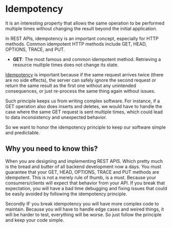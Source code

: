 # Idempotency

It is an interesting property that allows the same operation to be performed multiple times without changing the result beyond the initial application.

In REST APIs, idempotency is an important concept, especially for HTTP methods. Common idempotent HTTP methods include GET, HEAD, OPTIONS, TRACE, and PUT.

- **GET**: The most famous and common idempotent method. Retrieving a resource multiple times does not change its state.

[Idempotency](https://en.wikipedia.org/wiki/Idempotence) is important because if the same request arrives twice (there are no side effects), the server can safely ignore the second request or return the same result as the first one without any unintended consequences, or just re-process the same thing again without issues.

Such principle keeps us from writing complex software. For instance, if a GET operation also does inserts and deletes, we would have to handle the case where the same GET request is sent multiple times, which could lead to data inconsistency and unexpected behavior.

So we want to honor the idempotency principle to keep our software simple and predictable.

## Why you need to know this?

When you are designing and implementing REST APIS. Which pretty much is the bread and butter of all backend development now a days. You must guarantee that your GET, HEAD, OPTIONS, TRACE and PUT methods are idempotent. This is not a merely rule of thumb, is a must. Because your consumers/clients will expect that behavior from your API. If you break that expectation, you will have a bad time debugging and fixing issues that could be easily avoided by following the idempotency principle.

Secondly IF you break idempotency you will have more complex code to maintain. Because you will have to handle edge cases and weired things, it will be harder to test, everything will be worse. So just follow the principle and keep your code simple.